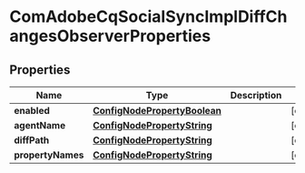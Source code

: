 

# ComAdobeCqSocialSyncImplDiffChangesObserverProperties

## Properties

Name | Type | Description | Notes
------------ | ------------- | ------------- | -------------
**enabled** | [**ConfigNodePropertyBoolean**](ConfigNodePropertyBoolean.md) |  |  [optional]
**agentName** | [**ConfigNodePropertyString**](ConfigNodePropertyString.md) |  |  [optional]
**diffPath** | [**ConfigNodePropertyString**](ConfigNodePropertyString.md) |  |  [optional]
**propertyNames** | [**ConfigNodePropertyString**](ConfigNodePropertyString.md) |  |  [optional]



